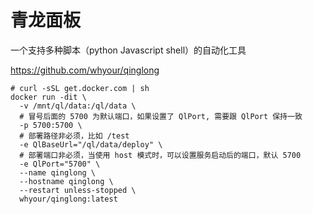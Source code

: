 # 青龙面板
一个支持多种脚本（python Javascript shell）的自动化工具

https://github.com/whyour/qinglong

``` shell
# curl -sSL get.docker.com | sh
docker run -dit \
  -v /mnt/ql/data:/ql/data \
  # 冒号后面的 5700 为默认端口，如果设置了 QlPort, 需要跟 QlPort 保持一致
  -p 5700:5700 \
  # 部署路径非必须，比如 /test
  -e QlBaseUrl="/ql/data/deploy" \
  # 部署端口非必须，当使用 host 模式时，可以设置服务启动后的端口，默认 5700
  -e QlPort="5700" \
  --name qinglong \
  --hostname qinglong \
  --restart unless-stopped \
  whyour/qinglong:latest
```